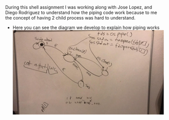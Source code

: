 During this shell assignment I was working along with
Jose Lopez, and Diego Rodriguez to understand how the
piping code work because to me the concept of having
2 child process was hard to understand.

* Here you can see the diagram we develop to explain how piping works
![alt text](https://github.com/f18-os/python-intro-lcjimenez21/blob/master/Shell_project/CollaboratorDiagram.jpg)
